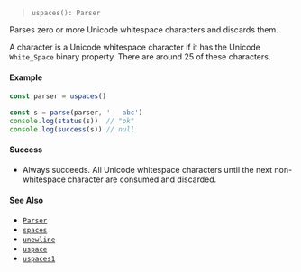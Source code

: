 <!--
 Copyright (c) 2020 Thomas J. Otterson
 
 This software is released under the MIT License.
 https://opensource.org/licenses/MIT
-->

> `uspaces(): Parser`

Parses zero or more Unicode whitespace characters and discards them.

A character is a Unicode whitespace character if it has the Unicode `White_Space` binary property. There are around 25 of these characters.

#### Example

```javascript
const parser = uspaces()

const s = parse(parser, '   abc')
console.log(status(s))  // "ok"
console.log(success(s)) // null
```

#### Success

* Always succeeds. All Unicode whitespace characters until the next non-whitespace character are consumed and discarded.

#### See Also

* [`Parser`](../types/parser.md)
* [`spaces`](spaces.md)
* [`unewline`](unewline.md)
* [`uspace`](uspace.md)
* [`uspaces1`](uspaces1.md)
